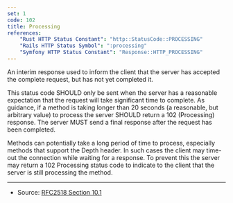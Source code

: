 ```yaml
---
set: 1
code: 102
title: Processing
references:
    "Rust HTTP Status Constant": "http::StatusCode::PROCESSING"
    "Rails HTTP Status Symbol": ":processing"
    "Symfony HTTP Status Constant": "Response::HTTP_PROCESSING"
---
```


An interim response used to inform the client that the server has accepted the complete request, but has not yet completed it.

This status code SHOULD only be sent when the server has a reasonable expectation that the request will take significant time to complete. As guidance, if a method is taking longer than 20 seconds (a reasonable, but arbitrary value) to process the server SHOULD return a 102 (Processing) response. The server MUST send a final response after the request has been completed.

Methods can potentially take a long period of time to process, especially methods that support the Depth header. In such cases the client may time-out the connection while waiting for a response. To prevent this the server may return a 102 Processing status code to indicate to the client that the server is still processing the method.

---

* Source: [RFC2518 Section 10.1][1]

[1]: <http://tools.ietf.org/html/rfc2518#section-10.1>
